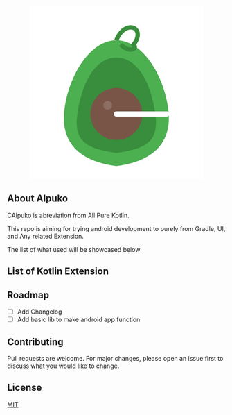 
<p align="center">
<img src="alpuko.svg"/>
</p>

## About Alpuko

CAlpuko is abreviation from All Pure Kotlin. 

This repo is aiming for trying android development to purely from Gradle, UI, and Any related Extension.

The list of what used will be showcased below

## List of Kotlin Extension

## Roadmap

- [ ] Add Changelog
- [ ] Add basic lib to make android app function

## Contributing

Pull requests are welcome. For major changes, please open an issue first
to discuss what you would like to change.

## License
[MIT](https://choosealicense.com/licenses/mit/)